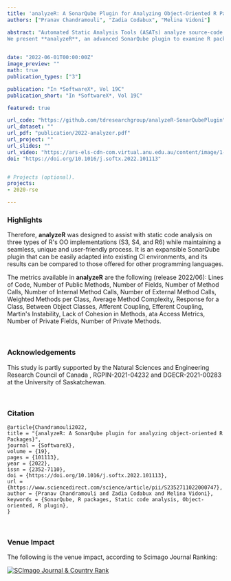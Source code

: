 ```yaml
---
title: 'analyzeR: A SonarQube Plugin for Analyzing Object-Oriented R Packages'
authors: ["Pranav Chandramouli", "Zadia Codabux", "Melina Vidoni"]

abstract: "Automated Static Analysis Tools (ASATs) analyze source-code to capture defects and ensure higher quality. SonarQube is a renown ASAT that supports mainstream programming languages. However, R programming is not included. R is an increasingly popular multi-paradigm and package-based programming environment for scientific programming. Nevertheless, R's Object-Oriented (OO) functionalities are implemented through three different systems: S3, S4, and R6, and seldom used by developers.
We present **analyzeR**, an advanced SonarQube plugin to examine R packages built in any of the current OO models. It implements widely-used, commonly-accepted OO metrics and displays the results using SonarQube's graphical interface for increased usability, implementing an array of metrics."
  

date: "2022-06-01T00:00:00Z"
image_preview: ""
math: true
publication_types: ["3"]

publication: "In *SoftwareX*, Vol 19C"
publication_short: "In *SoftwareX*, Vol 19C"

featured: true

url_code: "https://github.com/tdresearchgroup/analyzeR-SonarQubePlugin"
url_dataset: ""
url_pdf: "publication/2022-analyzer.pdf"
url_project: ""
url_slides: ""
url_video: "https://ars-els-cdn-com.virtual.anu.edu.au/content/image/1-s2.0-S2352711022000747-mmc1.mp4"
doi: "https://doi.org/10.1016/j.softx.2022.101113"


# Projects (optional).
projects:
- 2020-rse

---
```


### Highlights


Therefore, **analyzeR** was designed to assist with static code analysis on three types of R's OO implementations (S3, S4, and R6) while maintaining a seamless, unique and user-friendly process. It is an expansible SonarQube plugin that can be easily adapted into existing CI environments, and its results can be compared to those offered for other programming languages.

The metrics available in **analyzeR** are the following (release 2022/06): Lines of Code, Number of Public Methods, Number of Fields, Number of Method Calls, Number of Internal Method Calls, Number of External Method Calls, Weighted Methods per Class, Average Method Complexity, Response for a Class, Between Object Classes, Afferent Coupling, Efferent Coupling, Martin's Instability, Lack of Cohesion in Methods, ata  Access Metrics, Number of Private Fields, Number of Private Methods.






<br />


### Acknowledgements

This study is partly supported by the Natural Sciences and Engineering Research Council of Canada , RGPIN-2021-04232 and DGECR-2021-00283 at the University of Saskatchewan.



<br />





### Citation

```
@article{Chandramouli2022,
title = "{analyzeR: A SonarQube plugin for analyzing object-oriented R Packages}",
journal = {SoftwareX},
volume = {19},
pages = {101113},
year = {2022},
issn = {2352-7110},
doi = {https://doi.org/10.1016/j.softx.2022.101113},
url = {https://www.sciencedirect.com/science/article/pii/S2352711022000747},
author = {Pranav Chandramouli and Zadia Codabux and Melina Vidoni},
keywords = {SonarQube, R packages, Static code analysis, Object-oriented, R plugin},
}
```



<br />


### Venue Impact

The following is the venue impact, according to Scimago Journal Ranking:


<a href="https://www.scimagojr.com/journalsearch.php?q=21100422153&amp;tip=sid&amp;exact=no" title="SCImago Journal &amp; Country Rank"><img border="0" src="https://www.scimagojr.com/journal_img.php?id=21100422153" alt="SCImago Journal &amp; Country Rank"  /></a>
